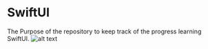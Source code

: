 # SwiftUI
The Purpose of the repository to keep track of the progress learning SwiftUI.
![alt text](https://github.com/JasurSalimov/SwiftUI/blob/main/image1614.png?raw=true)
